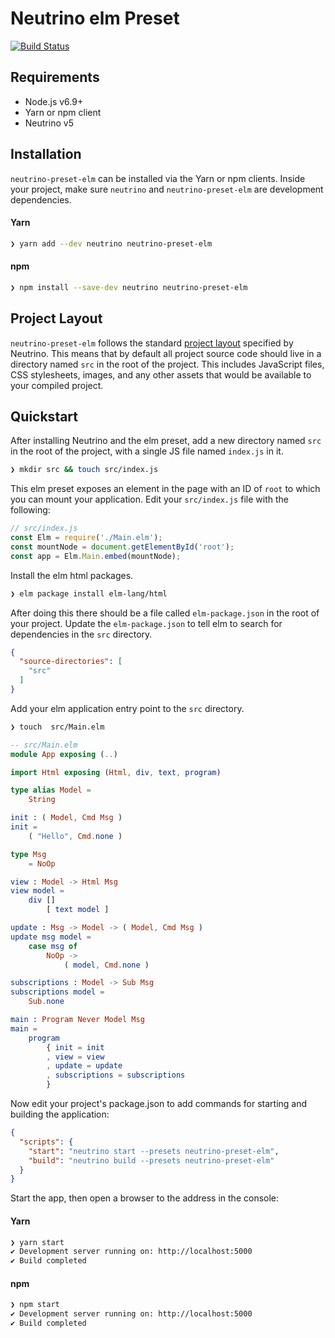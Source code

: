 # Neutrino elm Preset

[![Build Status](https://travis-ci.org/guzart/neutrino-preset-elm.svg?branch=master)](https://travis-ci.org/guzart/neutrino-preset-elm)

## Requirements

- Node.js v6.9+
- Yarn or npm client
- Neutrino v5

## Installation

`neutrino-preset-elm` can be installed via the Yarn or npm clients. Inside your project, make sure
`neutrino` and `neutrino-preset-elm` are development dependencies.

#### Yarn

```bash
❯ yarn add --dev neutrino neutrino-preset-elm
```

#### npm

```bash
❯ npm install --save-dev neutrino neutrino-preset-elm
```

## Project Layout

`neutrino-preset-elm` follows the standard [project layout](https://neutrino.js.org/project-layout) specified by Neutrino. This
means that by default all project source code should live in a directory named `src` in the root of the
project. This includes JavaScript files, CSS stylesheets, images, and any other assets that would be available
to your compiled project.

## Quickstart

After installing Neutrino and the elm preset, add a new directory named `src` in the root of the project, with
a single JS file named `index.js` in it.

```bash
❯ mkdir src && touch src/index.js
```

This elm preset exposes an element in the page with an ID of `root` to which you can mount your application. Edit
your `src/index.js` file with the following:

```javascript
// src/index.js
const Elm = require('./Main.elm');
const mountNode = document.getElementById('root');
const app = Elm.Main.embed(mountNode);
```

Install the elm html packages.

```bash
❯ elm package install elm-lang/html
```

After doing this there should be a file called `elm-package.json` in the root of your project. Update the `elm-package.json` to tell elm to search for dependencies in the `src` directory.

```json
{
  "source-directories": [
    "src"
  ]
}
```

Add your elm application entry point to the `src` directory.

```bash
❯ touch  src/Main.elm
```


```elm
-- src/Main.elm
module App exposing (..)

import Html exposing (Html, div, text, program)

type alias Model =
    String

init : ( Model, Cmd Msg )
init =
    ( "Hello", Cmd.none )

type Msg
    = NoOp

view : Model -> Html Msg
view model =
    div []
        [ text model ]

update : Msg -> Model -> ( Model, Cmd Msg )
update msg model =
    case msg of
        NoOp ->
            ( model, Cmd.none )

subscriptions : Model -> Sub Msg
subscriptions model =
    Sub.none

main : Program Never Model Msg
main =
    program
        { init = init
        , view = view
        , update = update
        , subscriptions = subscriptions
        }
```

Now edit your project's package.json to add commands for starting and building the application:

```json
{
  "scripts": {
    "start": "neutrino start --presets neutrino-preset-elm",
    "build": "neutrino build --presets neutrino-preset-elm"
  }
}
```

Start the app, then open a browser to the address in the console:

#### Yarn

```bash
❯ yarn start
✔ Development server running on: http://localhost:5000
✔ Build completed
```

#### npm

```bash
❯ npm start
✔ Development server running on: http://localhost:5000
✔ Build completed
```
